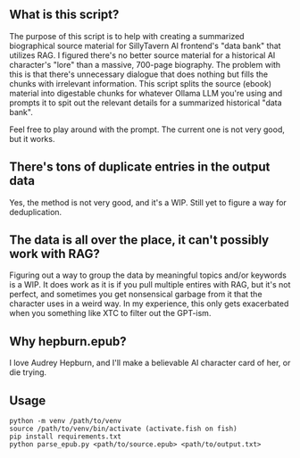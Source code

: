 ## What is this script?
The purpose of this script is to help with creating a summarized biographical source material for SillyTavern AI frontend's "data bank" that utilizes RAG.
I figured there's no better source material for a historical AI character's "lore" than a massive, 700-page biography. The problem with this is that there's
unnecessary dialogue that does nothing but fills the chunks with irrelevant information. This script splits the source (ebook) material into digestable
chunks for whatever Ollama LLM you're using and prompts it to spit out the relevant details for a summarized historical "data bank".

Feel free to play around with the prompt. The current one is not very good, but it works.


## There's tons of duplicate entries in the output data
Yes, the method is not very good, and it's a WIP. Still yet to figure a way for deduplication.


## The data is all over the place, it can't possibly work with RAG?
Figuring out a way to group the data by meaningful topics and/or keywords is a WIP. It does work as it is if you pull multiple entires with RAG, but it's not perfect, and sometimes
you get nonsensical garbage from it that the character uses in a weird way. In my experience, this only gets exacerbated when you something like XTC to filter out the GPT-ism.

## Why hepburn.epub?
I love Audrey Hepburn, and I'll make a believable AI character card of her, or die trying.

## Usage
```
python -m venv /path/to/venv
source /path/to/venv/bin/activate (activate.fish on fish)
pip install requirements.txt
python parse_epub.py <path/to/source.epub> <path/to/output.txt>
```
